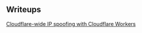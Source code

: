 ## Writeups

[Cloudflare-wide IP spoofing with Cloudflare Workers](/blog/cloudflare-workers-ip-spoofing)

